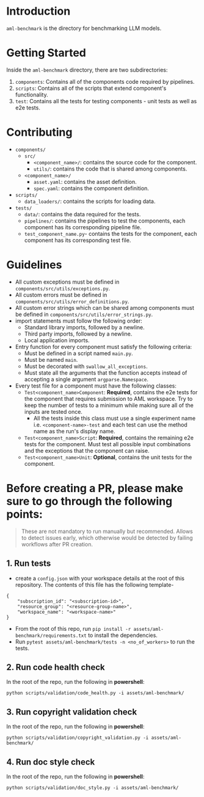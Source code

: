 # Introduction 
`aml-benchmark` is the directory for benchmarking LLM models.

# Getting Started
Inside the `aml-benchmark` directory, there are two subdirectories:
1. `components`: Contains all of the components code required by pipelines.
2. `scripts`: Contains all of the scripts that extend component's functionality.
3. `test`: Contains all the tests for testing components - unit tests as well as e2e tests.

# Contributing
* `components/`
    * `src/`
        * `<component_name>/`: contains the source code for the component.
        * `utils/`: contains the code that is shared among components.
    * `<component_name>/`
        * `asset.yaml`: contains the asset definition.
        * `spec.yaml`: contains the component definition.
* `scripts/`
    * `data_loaders/`: contains the scripts for loading data.
* `tests/`
    * `data/`: contains the data required for the tests.
    * `pipelines/`: contains the pipelines to test the components, each component has its corresponding pipeline file.
    * `test_component_name.py`- contains the tests for the component, each component has its corresponding test file.

# Guidelines
- All custom exceptions must be defined in `components/src/utils/exceptions.py`.
- All custom errors must be defined in `components/src/utils/error_definitions.py`.
- All custom error strings which can be shared among components must be defined in `components/src/utils/error_strings.py`.
- import statements must follow the following order:
    - Standard library imports, followed by a newline.
    - Third party imports, followed by a newline.
    - Local application imports.
- Entry function for every component must satisfy the following criteria:
    - Must be defined in a script named `main.py`.
    - Must be named `main`.
    - Must be decorated with `swallow_all_exceptions`.
    - Must state all the arguments that the function accepts instead of accepting a single argument `argparse.Namespace`.
- Every test file for a component must have the following classes:
    - `Test<component_name>Component`: **Required**, contains the e2e tests for the component that requires submission to AML workspace. Try to keep the number of tests to a minimum while making sure all of the inputs are tested once.
        - All the tests inside this class must use a single experiment name i.e. `<component-name>-test` and each test can use the method name as the run's display name.
    - `Test<component_name>Script`: **Required**, contains the remaining e2e tests for the component. Must test all possible input combinations and the exceptions that the component can raise.
    - `Test<component_name>Unit`: **Optional**, contains the unit tests for the component.

# Before creating a PR, please make sure to go through the following points:
> These are not mandatory to run manually but recommended. Allows to detect issues early, which otherwise would be detected by failing workflows after PR creation.

## 1. Run tests
* create a `config.json` with your workspace details at the root of this repository. The contents of this file has the following template-
```
{
    "subscription_id": "<subscription-id>",
    "resource_group": "<resource-group-name>",
    "workspace_name": "<workspace-name>"
}
```
* From the root of this repo, run `pip install -r assets/aml-benchmark/requirements.txt` to install the dependencies.
* Run `pytest assets/aml-benchmark/tests -n <no_of_workers>` to run the tests.

## 2. Run code health check
In the root of the repo, run the following in **powershell**:
```
python scripts/validation/code_health.py -i assets/aml-benchmark/
```

## 3. Run copyright validation check
In the root of the repo, run the following in **powershell**:
```
python scripts/validation/copyright_validation.py -i assets/aml-benchmark/
```

## 4. Run doc style check
In the root of the repo, run the following in **powershell**:
```
python scripts/validation/doc_style.py -i assets/aml-benchmark/
```